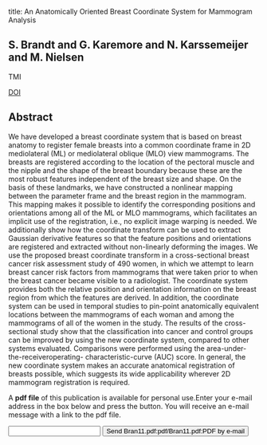 title: An Anatomically Oriented Breast Coordinate System for Mammogram Analysis

## S. Brandt and G. Karemore and N. Karssemeijer and M. Nielsen
TMI

<a href="https://doi.org/10.1109/TMI.2011.2155082">DOI</a>

## Abstract
We have developed a breast coordinate system that is based on breast anatomy to register female breasts into a common coordinate frame in 2D mediolateral (ML) or mediolateral oblique (MLO) view mammograms. The breasts are registered according to the location of the pectoral muscle and the nipple and the shape of the breast boundary because these are the most robust features independent of the breast size and shape. On the basis of these landmarks, we have constructed a nonlinear mapping between the parameter frame and the breast region in the mammogram. This mapping makes it possible to identify the corresponding positions and orientations among all of the ML or MLO mammograms, which facilitates an implicit use of the registration, i.e., no explicit image warping is needed. We additionally show how the coordinate transform can be used to extract Gaussian derivative features so that the feature positions and orientations are registered and extracted without non-linearly deforming the images. We use the proposed breast coordinate transform in a cross-sectional breast cancer risk assessment study of 490 women, in which we attempt to learn breast cancer risk factors from mammograms that were taken prior to when the breast cancer became visible to a radiologist. The coordinate system provides both the relative position and orientation information on the breast region from which the features are derived. In addition, the coordinate system can be used in temporal studies to pin-point anatomically equivalent locations between the mammograms of each woman and among the mammograms of all of the women in the study. The results of the cross-sectional study show that the classification into cancer and control groups can be improved by using the new coordinate system, compared to other systems evaluated. Comparisons were performed using the area-under-the-receiveroperating- characteristic-curve (AUC) score. In general, the new coordinate system makes an accurate anatomical registration of breasts possible, which suggests its wide applicability wherever 2D mammogram registration is required.

A <b>pdf file</b> of this publication is available for personal use.Enter your e-mail address in the box below and press the button. You will receive an e-mail message with a link to the pdf file.
<form action="sender.php">  <input type="text" name="email">  <input type="submit" value="Send Bran11.pdf:pdf/Bran11.pdf:PDF by e-mail"></form>